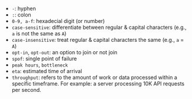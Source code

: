 - `-`: hyphen
- `:`: colon
- `0-9, a-f`: hexadecial digit (or number)
- `case-sensitive`: differentiate between regular & capital characters (e.g., `a` is not the same as `A`)
- `case-insensitive`: treat regular & capital characters the same (e.g., `a` = `A`)
- `opt-in`, `opt-out`: an option to join or not join
- `spof`: single point of failure
- `peak hours`, `bottleneck`
- `eta`: estimated time of arrival
- `throughput`: refers to the amount of work or data processed within a specific timeframe. For example: a server processing 10K API requests per second.
